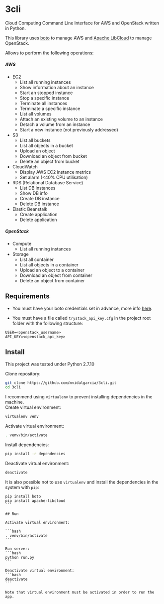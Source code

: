 # 3cli
Cloud Computing Command Line Interface for AWS and OpenStack written in Python.

This library uses [boto](http://boto.cloudhackers.com/en/latest/) to manage AWS and [Apache LibCloud](http://libcloud.apache.org/) to manage OpenStack.

Allows to perform the following operations:
##### AWS
* EC2  
  * List all running instances
  * Show information about an instance
  * Start an stopped instance
  * Stop a specific instance
  * Terminate all instances
  * Terminate a specific instance
  * List all volumes
  * Attach an existing volume to an instance
  * Detach a volume from an instance
  * Start a new instance (not previously addressed)
* S3
  * List all buckets
  * List all objects in a bucket
  * Upload an object
  * Download an object from bucket
  * Delete an object from bucket
* CloudWatch
  * Display AWS EC2 instance metrics
  * Set alarm (<40% CPU utilisation)
* RDS (Relational Database Service)
  * List DB instances
  * Show DB info
  * Create DB instance
  * Delete DB instance  
* Elastic Beanstalk
  * Create application
  * Delete application


##### OpenStack
* Compute  
  * List all running instances
* Storage
  * List all container
  * List all objects in a container
  * Upload an object to a container
  * Download an object from container
  * Delete an object from container

## Requirements

- You must have your boto credentials set in advance, more info [here](http://boto.cloudhackers.com/en/latest/boto_config_tut.html#credentials).  

- You must have a file called `trystack_api_key.cfg` in the project root folder with the following structure:
```
USER=<openstack_username>
API_KEY=<openstack_api_key>
```

##  Install

This project was tested under Python 2.7.10

Clone repository:

```bash
git clone https://github.com/mvidalgarcia/3cli.git
cd 3cli
```

I recommend using `virtualenv` to prevent installing dependencies in the machine.  
Create virtual environment:

```bash
virtualenv venv
```

Activate virtual environment:

```bash
. venv/bin/activate
```

Install dependencies:

```bash
pip install -r dependencies
```

Deactivate virtual environment:

```bash
deactivate
```

It is also possible not to use `virtualenv` and install the dependencies in the system with `pip`:

````
pip install boto
pip install apache-libcloud
```

## Run

Activate virtual environment:

```bash
. venv/bin/activate
```

Run server:
```bash
python run.py
```

Deactivate virtual environment:
```bash
deactivate
```

Note that virtual environment must be activated in order to run the app.

